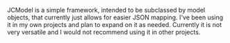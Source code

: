 JCModel is a simple framework, intended to be subclassed by model objects, that currently just allows for easier JSON mapping. I've been using it in my own projects and plan to expand on it as needed. Currently it is not very versatile and I would not recommend using it in other projects.
